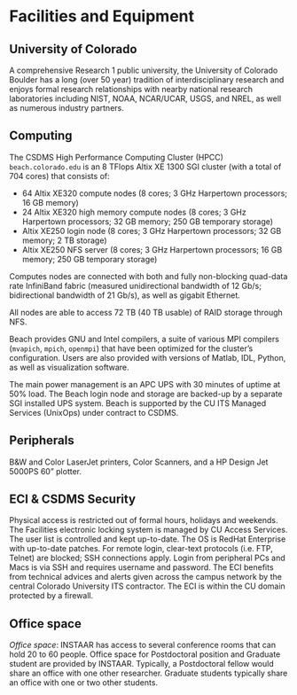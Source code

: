 # Facilities and Equipment

## University of Colorado

A comprehensive Research 1 public university, the University of
Colorado Boulder has a long (over 50 year) tradition of
interdisciplinary research and enjoys formal research relationships
with nearby national research laboratories including NIST, NOAA,
NCAR/UCAR, USGS, and NREL, as well as numerous industry partners.

## Computing

The CSDMS High Performance Computing Cluster (HPCC) `beach.colorado.edu` is an
8 TFlops Altix XE 1300 SGI cluster (with a total of 704 cores) that consists
of:

- 64 Altix XE320 compute nodes (8 cores; 3 GHz Harpertown processors; 16 GB
  memory)
- 24 Altix XE320 high memory compute nodes (8 cores; 3 GHz Harpertown
  processors; 32 GB memory; 250 GB temporary storage)
- Altix XE250 login node (8 cores; 3 GHz Harpertown processors; 32 GB memory;
  2 TB storage)
- Altix XE250 NFS server (8 cores; 3 GHz Harpertown processors; 16 GB memory;
  250 GB temporary storage)

Computes nodes are connected with both and fully non-blocking quad-data rate
InfiniBand fabric (measured unidirectional bandwidth of 12 Gb/s; bidirectional
bandwidth of 21 Gb/s), as well as gigabit Ethernet.

All nodes are able to access 72 TB (40 TB usable) of RAID storage through NFS.

Beach provides GNU and Intel compilers, a suite of various MPI compilers
(`mvapich`, `mpich`, `openmpi`) that have been optimized for the cluster’s
configuration. Users are also provided with versions of Matlab, IDL, Python,
as well as visualization software.

The main power management is an APC UPS with 30 minutes of uptime at 50%
load. The Beach login node and storage are backed-up by a separate SGI
installed UPS system. Beach is supported by the CU ITS Managed Services
(UnixOps) under contract to CSDMS.

## Peripherals

B&W and Color LaserJet printers, Color Scanners, and a HP Design Jet 5000PS
60” plotter.

## ECI & CSDMS Security

Physical access is restricted out of formal hours, holidays and weekends.
The Facilities electronic locking system is managed by CU Access Services.
The user list is controlled and kept up-to-date. The OS is RedHat Enterprise
with up-to-date patches. For remote login, clear-text protocols (i.e. FTP,
Telnet) are blocked; SSH connections apply. Login from peripheral PCs and Macs
is via SSH and requires username and password. The ECI benefits from
technical advices and alerts given across the campus network by the central
Colorado University ITS contractor. The ECI is within the CU domain protected
by a firewall. 

## Office space

*Office space*: INSTAAR has access to several conference rooms that can hold
20 to 60 people. Office space for Postdoctoral position and Graduate student
are provided by INSTAAR. Typically, a Postdoctoral fellow would share an
office with one other researcher. Graduate students typically share an
office with one or two other students.
